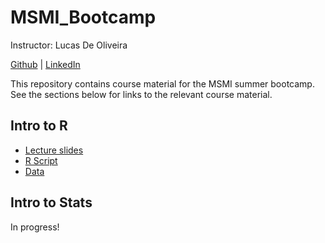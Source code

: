 # MSMI_Bootcamp

Instructor: Lucas De Oliveira

[Github](https://github.com/lbdeoliveira) | [LinkedIn](https://www.linkedin.com/in/lbdeoliveira)

This repository contains course material for the MSMI summer bootcamp. See the sections below for links to the relevant course material.

## Intro to R

* [Lecture slides](https://github.com/lbdeoliveira/MSMI_Bootcamp/blob/main/slides/Introduction%20to%20R.pdf)
* [R Script](https://github.com/lbdeoliveira/MSMI_Bootcamp/blob/main/Intro%20to%20R.R)
* [Data](https://github.com/lbdeoliveira/MSMI_Bootcamp/tree/main/data)

## Intro to Stats

In progress!